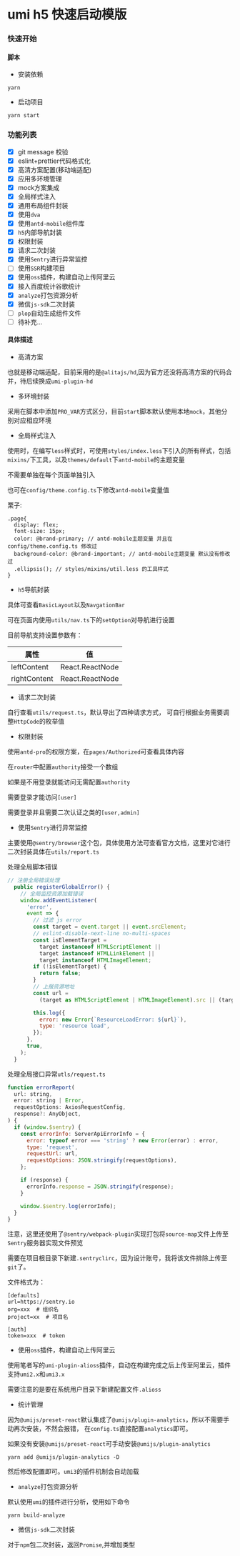 # umi h5 快速启动模版

### 快速开始

#### 脚本
- 安装依赖
```
yarn 
```
- 启动项目
```
yarn start
```

### 功能列表
- [x] git message 校验
- [x] eslint+prettier代码格式化
- [x] 高清方案配置(移动端适配)
- [x] 应用多环境管理
- [x] mock方案集成
- [x] 全局样式注入
- [x] 通用布局组件封装 
- [x] 使用`dva`
- [x] 使用`antd-mobile`组件库
- [x] `h5`内部导航封装
- [x] 权限封装
- [x] 请求二次封装
- [x] 使用`Sentry`进行异常监控
- [ ] 使用`SSR`构建项目 
- [x] 使用`oss`插件，构建自动上传阿里云
- [x] 接入百度统计谷歌统计
- [x] `analyze`打包资源分析
- [x] 微信`js-sdk`二次封装 
- [ ] `plop`自动生成组件文件
- [ ] 待补充...

#### 具体描述

- 高清方案

也就是移动端适配，目前采用的是`@alitajs/hd`,因为官方还没将高清方案的代码合并，待后续换成`umi-plugin-hd`

- 多环境封装

采用在脚本中添加`PRO_VAR`方式区分，目前`start`脚本默认使用本地`mock`，其他分别对应相应环境

- 全局样式注入

使用时，在编写`less`样式时，可使用`styles/index.less`下引入的所有样式，包括`mixins/`下工具，以及`themes/default`下`antd-mobile`的主题变量

不需要单独在每个页面单独引入

也可在`config/theme.config.ts`下修改`antd-mobile`变量值

栗子:
```less
.page{
  display: flex;
  font-size: 15px;
  color: @brand-primary; // antd-mobile主题变量 并且在config/theme.config.ts 修改过
  background-color: @brand-important; // antd-mobile主题变量 默认没有修改过
  .ellipsis(); // styles/mixins/util.less 的工具样式
}
```

- `h5`导航封装

具体可查看`BasicLayout`以及`NavgationBar`

可在页面内使用`utils/nav.ts`下的`setOption`对导航进行设置

目前导航支持设置参数有：

|  属性   | 值  |
|  ----  | ----  |
| leftContent  | React.ReactNode |
| rightContent | React.ReactNode |

- 请求二次封装

自行查看`utils/request.ts`，默认导出了四种请求方式，
可自行根据业务需要调整`HttpCode`的枚举值

- 权限封装 

使用`antd-pro`的权限方案，在`pages/Authorized`可查看具体内容

在`router`中配置`authority`接受一个数组

如果是不用登录就能访问无需配置`authority`

需要登录才能访问`[user]`

需要登录并且需要二次认证之类的`[user,admin]`

- 使用`Sentry`进行异常监控

主要使用`@sentry/browser`这个包，具体使用方法可查看官方文档，这里对它进行二次封装具体在`utils/report.ts`

处理全局脚本错误
```javascript
// 注册全局错误处理
  public registerGlobalError() {
    // 全局监控资源加载错误
    window.addEventListener(
      'error',
      event => {
        // 过滤 js error
        const target = event.target || event.srcElement;
        // eslint-disable-next-line no-multi-spaces
        const isElementTarget =
          target instanceof HTMLScriptElement ||
          target instanceof HTMLLinkElement ||
          target instanceof HTMLImageElement;
        if (!isElementTarget) {
          return false;
        }
        // 上报资源地址
        const url =
          (target as HTMLScriptElement | HTMLImageElement).src || (target as HTMLLinkElement).href;

        this.log({
          error: new Error(`ResourceLoadError: ${url}`),
          type: 'resource load',
        });
      },
      true,
    );
  }
```

处理全局接口异常`utls/request.ts`
```javascript
function errorReport(
  url: string,
  error: string | Error,
  requestOptions: AxiosRequestConfig,
  response?: AnyObject,
) {
  if (window.$sentry) {
    const errorInfo: ServerApiErrorInfo = {
      error: typeof error === 'string' ? new Error(error) : error,
      type: 'request',
      requestUrl: url,
      requestOptions: JSON.stringify(requestOptions),
    };

    if (response) {
      errorInfo.response = JSON.stringify(response);
    }

    window.$sentry.log(errorInfo);
  }
}
```

注意，这里还使用了`@sentry/webpack-plugin`实现打包将`source-map`文件上传至`Sentry`服务器实现文件预览

需要在项目根目录下新建`.sentryclirc`，因为设计账号，我将该文件排除上传至`git`了。

文件格式为：
```
[defaults]
url=https://sentry.io
org=xxx  # 组织名
project=xx  # 项目名

[auth]
token=xxx  # token
```

- 使用`oss`插件，构建自动上传阿里云

使用笔者写的`umi-plugin-alioss`插件，自动在构建完成之后上传至阿里云，插件支持`umi2.x`和`umi3.x`

需要注意的是要在系统用户目录下新建配置文件`.alioss`

- 统计管理

因为`@umijs/preset-react`默认集成了`@umijs/plugin-analytics`，所以不需要手动再次安装，不然会报错，
在`config.ts`直接配置`analytics`即可。

如果没有安装`@umijs/preset-react`可手动安装`@umijs/plugin-analytics`
```
yarn add @umijs/plugin-analytics -D
```
然后修改配置即可。`umi3`的插件机制会自动加载

- `analyze`打包资源分析

默认使用`umi`的插件进行分析，使用如下命令
```
yarn build-analyze
```

- 微信`js-sdk`二次封装

对于`npm`包二次封装，返回`Promise`,并增加类型